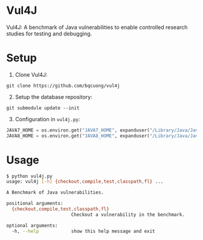 # Vul4J
Vul4J: A benchmark of Java vulnerabilities to enable controlled research studies for testing and debugging.

# Setup
1. Clone Vul4J:
```shell
git clone https://github.com/bqcuong/vul4j
```

2. Setup the database repository:
```shell
git submodule update --init 
```

3. Configuration in `vul4j.py`:
```python
JAVA7_HOME = os.environ.get("JAVA7_HOME", expanduser("/Library/Java/JavaVirtualMachines/jdk1.7.0_80.jdk/Contents/Home"))
JAVA8_HOME = os.environ.get("JAVA8_HOME", expanduser("/Library/Java/JavaVirtualMachines/jdk1.8.0_281.jdk/Contents/Home"))
```
# Usage
```bash
$ python vul4j.py 
usage: vul4j [-h] {checkout,compile,test,classpath,fl} ...

A Benchmark of Java vulnerabilities.

positional arguments:
  {checkout,compile,test,classpath,fl}
                        Checkout a vulnerability in the benchmark.

optional arguments:
  -h, --help            show this help message and exit
```